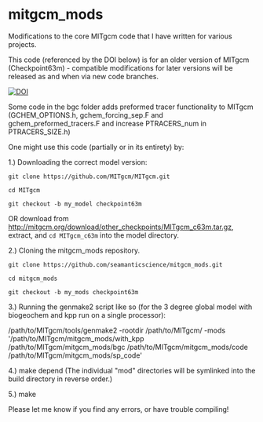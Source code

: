 # mitgcm_mods
Modifications to the core MITgcm code that I have written for various projects.

This code (referenced by the DOI below) is for an older version of MITgcm (Checkpoint63m) - compatible modifications for later versions will be released as and when via new code branches.

<a href="https://zenodo.org/badge/latestdoi/87344333"><img src="https://zenodo.org/badge/87344333.svg" alt="DOI"></a>

Some code in the bgc folder adds preformed tracer functionality to MITgcm (GCHEM_OPTIONS.h, gchem_forcing_sep.F and gchem_preformed_tracers.F and increase PTRACERS_num in PTRACERS_SIZE.h)

One might use this code (partially or in its entirety) by:

1.) Downloading the correct model version:

`git clone https://github.com/MITgcm/MITgcm.git`

`cd MITgcm`

`git checkout -b my_model checkpoint63m`

OR download from http://mitgcm.org/download/other_checkpoints/MITgcm_c63m.tar.gz, extract, and `cd MITgcm_c63m` into the model directory.

2.) Cloning the mitgcm_mods repository.

`git clone https://github.com/seamanticscience/mitgcm_mods.git`

`cd mitgcm_mods`

`git checkout -b my_mods checkpoint63m`

3.) Running the genmake2 script like so (for the 3 degree global model with biogeochem and kpp run on a single processor):

 /path/to/MITgcm/tools/genmake2 -rootdir /path/to/MITgcm/ -mods '/path/to/MITgcm/mitgcm_mods/with_kpp /path/to/MITgcm/mitgcm_mods/bgc /path/to/MITgcm/mitgcm_mods/code /path/to/MITgcm/mitgcm_mods/sp_code'
 
 4.) make depend (The individual "mod" directories will be symlinked into the build directory in reverse order.)
 
 5.) make
 
 Please let me know if you find any errors, or have trouble compiling!
 
